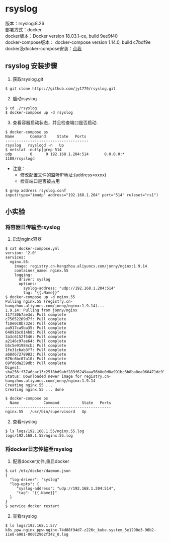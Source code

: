 # rsyslog
版本：rsyslog:8.26  
部署方式：docker  
docker版本：Docker version 18.03.1-ce, build 9ee9f40   
docker-compose版本： docker-compose version 1.14.0, build c7bdf9e    
docker及docker-compose安装：[点我](https://github.com/jy1779/docker)    
## rsyslog 安装步骤   
1.  获取rsyslog.git       
```
$ git clone https://github.com/jy1779/rsyslog.git
```
2.  启动rsyslog       
```
$ cd ./rsyslog
$ docker-compose up -d rsyslog
```
3.  查看容器启动状态，并且检查端口是否启动.  
```
$ docker-compose ps  
Name       Command     State   Ports  
-------------------------------------  
rsyslog   rsyslogd -n   Up
$ netstat -nutlp|grep 514
udp        0      0 192.168.1.204:514       0.0.0.0:*                           1188/rsyslogd
```
* 注意：
    -  修改配置文件的监听IP地址:(address=xxxx)
    -  检查端口是否被占用
```
$ grep address rsyslog.conf 
input(type="imudp" address="192.168.1.204" port="514" ruleset="rs1")
```
## 小实验
### 将容器日传输至rsyslog  
1.  启动nginx容器
```
$ cat docker-compose.yml 
version: '2.0'
services:
  nginx.55:
    image: registry.cn-hangzhou.aliyuncs.com/jonny/nginx:1.9.14
    container_name: nginx.55
    logging:
      driver: syslog
      options:
        syslog-address: "udp://192.168.1.204:514"
        tag: "{{.Name}}"
$ docker-compose up -d nginx.55
Pulling nginx.55 (registry.cn-hangzhou.aliyuncs.com/jonny/nginx:1.9.14)...
1.9.14: Pulling from jonny/nginx
117f30b7ae3d: Pull complete
c75052209d7f: Pull complete
f10e0c8b732e: Pull complete
aa917ca9ba35: Pull complete
64891bc814b8: Pull complete
3a3c6152f546: Pull complete
a2146c97ae64: Pull complete
b5c5e91984cb: Pull complete
1fe31cbab3f7: Pull complete
a68d67278982: Pull complete
676c6bc07a10: Pull complete
69fd6da259db: Pull complete
Digest: sha256:f37a6cac13c25f8bd9abf283f6249aaa56b8e0d0a991bc3b8ba8ea960471dc93
Status: Downloaded newer image for registry.cn-hangzhou.aliyuncs.com/jonny/nginx:1.9.14
Creating nginx.55 ... 
Creating nginx.55 ... done

$ docker-compose ps
  Name           Command          State   Ports 
-----------------------------------------------
nginx.55   /usr/bin/supervisord   Up         
```
2.  查看rsyslog
```
$ ls logs/192.168.1.55/nginx.55.log 
logs/192.168.1.55/nginx.55.log
```
### 将docker日志传输至rsyslog
1. 配置docker文件,重启docker
```
$ cat /etc/docker/daemon.json
{
  "log-driver": "syslog"
  "log-opts": {
     "syslog-address": "udp://192.168.1.204:514",
     "tag": "{{.Name}}"
  }
}
$ service docker restart
```
2.  查看rsyslog  
```
$ ls logs/192.168.1.57/
k8s_ppw-nginx_ppw-nginx-74d88f94d7-z226c_kube-system_5e1298e3-90b2-11e8-a981-000c2962f342_0.log
```
